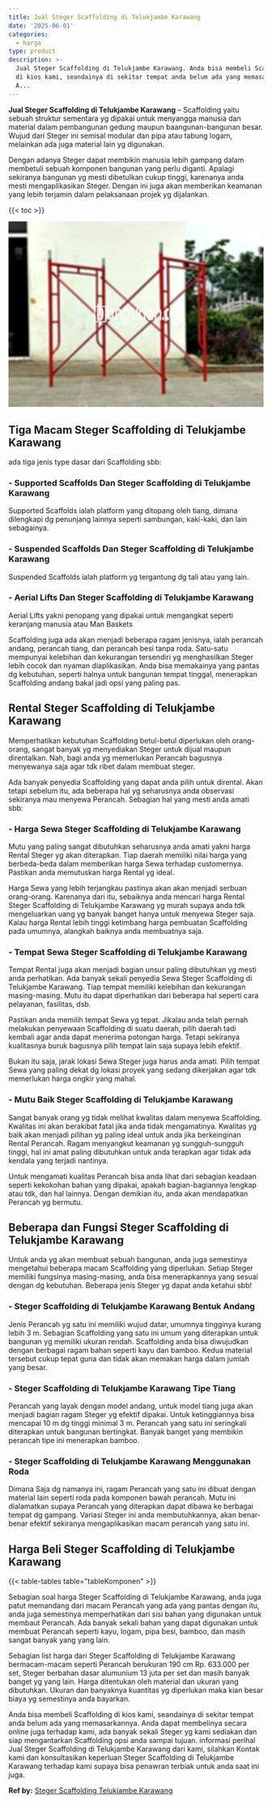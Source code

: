 ```yaml
---
title: Jual Steger Scaffolding di Telukjambe Karawang
date: '2025-06-01'
categories:
  - harga
type: product
description: >-
  Jual Steger Scaffolding di Telukjambe Karawang. Anda bisa membeli Scaffolding
  di kios kami, seandainya di sekitar tempat anda belum ada yang memasarkannya.
  A...
---
```


**Jual Steger Scaffolding di Telukjambe Karawang** – Scaffolding yaitu sebuah struktur sementara yg dipakai untuk menyangga manusia dan material dalam pembangunan gedung maupun baangunan-bangunan besar. Wujud dari Steger ini semisal modular dan pipa atau tabung logam, melainkan ada juga material lain yg digunakan.

Dengan adanya Steger dapat membikin manusia lebih gampang dalam membetuli sebuah komponen bangunan yang perlu diganti. Apalagi sekiranya bangunan yg mesti dibetulkan cukup tinggi, karenanya anda mesti mengaplikasikan Steger. Dengan ini juga akan memberikan keamanan yang lebih terjamin dalam pelaksanaan projek yg dijalankan.

{{< toc >}}

![Jual Steger Scaffolding di Telukjambe Karawang](/images/sewa-scaffolding-steger-27.png)

## Tiga Macam Steger Scaffolding di Telukjambe Karawang

ada tiga jenis type dasar dari Scaffolding sbb:

### \- Supported Scaffolds Dan Steger Scaffolding di Telukjambe Karawang

Supported Scaffolds ialah platform yang ditopang oleh tiang, dimana dilengkapi dg penunjang lainnya seperti sambungan, kaki-kaki, dan lain sebagainya.

### \- Suspended Scaffolds Dan Steger Scaffolding di Telukjambe Karawang

Suspended Scaffolds ialah platform yg tergantung dg tali atau yang lain.

### \- Aerial Lifts Dan Steger Scaffolding di Telukjambe Karawang

Aerial Lifts yakni penopang yang dipakai untuk mengangkat seperti keranjang manusia atau Man Baskets

Scaffolding juga ada akan menjadi beberapa ragam jenisnya, ialah perancah andang, perancah tiang, dan perancah besi tanpa roda. Satu-satu mempunyai kelebihan dan kekurangan tersendiri yg menghasilkan Steger lebih cocok dan nyaman diaplikasikan. Anda bisa memakainya yang pantas dg kebutuhan, seperti halnya untuk bangunan tempat tinggal, menerapkan Scaffolding andang bakal jadi opsi yang paling pas.

## Rental Steger Scaffolding di Telukjambe Karawang

Memperhatikan kebutuhan Scaffolding betul-betul diperlukan oleh orang-orang, sangat banyak yg menyediakan Steger untuk dijual maupun direntalkan. Nah, bagi anda yg memerlukan Perancah bagusnya menyewanya saja agar tdk ribet dalam membuat steger.

Ada banyak penyedia Scaffolding yang dapat anda pilih untuk dirental. Akan tetapi sebelum itu, ada beberapa hal yg seharusnya anda observasi sekiranya mau menyewa Perancah. Sebagian hal yang mesti anda amati sbb:

### \- Harga Sewa Steger Scaffolding di Telukjambe Karawang

Mutu yang paling sangat dibutuhkan seharusnya anda amati yakni harga Rental Steger yg akan diterapkan. Tiap daerah memiliki nilai harga yang berbeda-beda dalam memberikan harga Sewa terhadap customernya. Pastikan anda memutuskan harga Rental yg ideal.

Harga Sewa yang lebih terjangkau pastinya akan akan menjadi serbuan orang-orang. Karenanya dari itu, sebaiknya anda mencari harga Rental Steger Scaffolding di Telukjambe Karawang yg murah supaya anda tdk mengeluarkan uang yg banyak banget hanya untuk menyewa Steger saja. Kalau harga Rental lebih tinggi ketimbang harga pembuatan Scaffolding pada umumnya, alangkah baiknya anda membuatnya saja.

### \- Tempat Sewa Steger Scaffolding di Telukjambe Karawang

Tempat Rental juga akan menjadi bagian unsur paling dibutuhkan yg mesti anda perhatikan. Ada banyak sekali penyedia Sewa Steger Scaffolding di Telukjambe Karawang. Tiap tempat memiliki kelebihan dan kekurangan masing-masing. Mutu itu dapat diperhatikan dari beberapa hal seperti cara pelayanan, fasilitas, dsb.

Pastikan anda memilih tempat Sewa yg tepat. Jikalau anda telah pernah melakukan penyewaan Scaffolding di suatu daerah, pilih daerah tadi kembali agar anda dapat menerima potongan harga. Tetapi sekiranya kualitasnya buruk bagusnya pilih tempat lain saja supaya lebih efektif.

Bukan itu saja, jarak lokasi Sewa Steger juga harus anda amati. Pilih tempat Sewa yang paling dekat dg lokasi proyek yang sedang dikerjakan agar tdk memerlukan harga ongkir yang mahal.

### \- Mutu Baik Steger Scaffolding di Telukjambe Karawang

Sangat banyak orang yg tidak melihat kwalitas dalam menyewa Scaffolding. Kwalitas ini akan berakibat fatal jika anda tidak mengamatinya. Kwalitas yg baik akan menjadi pilihan yg paling ideal untuk anda jika berkeinginan Rental Perancah. Ragam menyangkut keamanan yg sungguh-sungguh tinggi, hal ini amat paling dibutuhkan untuk anda terapkan agar tidak ada kendala yang terjadi nantinya.

Untuk mengamati kualitas Perancah bisa anda lihat dari sebagian keadaan seperti kekokohan bahan yang dipakai, apakah bagian-bagiannya lengkap atau tdk, dan hal lainnya. Dengan demikian itu, anda akan mendapatkan Perancah yg bermutu.

## Beberapa dan Fungsi Steger Scaffolding di Telukjambe Karawang

Untuk anda yg akan membuat sebuah bangunan, anda juga semestinya mengetahui beberapa macam Scaffolding yang diperlukan. Setiap Steger memiliki fungsinya masing-masing, anda bisa menerapkannya yang sesuai dengan dg kebutuhan. Beberapa jenis Steger yg dapat anda ketahui sbb!

### \- Steger Scaffolding di Telukjambe Karawang Bentuk Andang

Jenis Perancah yg satu ini memiliki wujud datar, umumnya tingginya kurang lebih 3 m. Sebagian Scaffolding yang satu ini umum yang diterapkan untuk bangunan yg memiliki ukuran rendah. Scaffolding anda bisa diwujudkan dengan berbagai ragam bahan seperti kayu dan bamboo. Kedua material tersebut cukup tepat guna dan tidak akan memakan harga dalam jumlah yang besar.

### \- Steger Scaffolding di Telukjambe Karawang Tipe Tiang

Perancah yang layak dengan model andang, untuk model tiang juga akan menjadi bagian ragam Steger yg efektif dipakai. Untuk ketinggiannya bisa mencapai 10 m dg tinggi minimal 3 m. Perancah yang satu ini seringkali diterapkan untuk bangunan bertingkat. Banyak banget yang membikin perancah tipe ini menerapkan bamboo.

### \- Steger Scaffolding di Telukjambe Karawang Menggunakan Roda

Dimana Saja dg namanya ini, ragam Perancah yang satu ini dibuat dengan material lain seperti roda pada komponen bawah perancah. Mutu ini dialamatkan supaya Perancah yang diterapkan dapat dibawa ke berbagai tempat dg gampang. Variasi Steger ini anda membutuhkannya, akan benar-benar efektif sekiranya mengaplikasikan macam perancah yang satu ini.

## Harga Beli Steger Scaffolding di Telukjambe Karawang

{{< table-tables table="tableKomponen" >}}

Sebagian soal harga Steger Scaffolding di Telukjambe Karawang, anda juga patut memandang dari macam Perancah yang ada yang pantas dengan itu, anda juga semestinya memperhatikan dari sisi bahan yang digunakan untuk membaut Perancah. Ada banyak sekali bahan yang dapat digunakan untuk membuat Perancah seperti kayu, logam, pipa besi, bamboo, dan masih sangat banyak yang yang lain.

Sebagian list harga dari Steger Scaffolding di Telukjambe Karawang bermacam-macam seperti Perancah berukuran 190 cm Rp. 633.000 per set, Steger berbahan dasar alumunium 13 juta per set dan masih banyak banget yg yang lain. Harga ditentukan oleh material dan ukuran yang dibutuhkan. Ukuran dan banyaknya kuantitas yg diperlukan maka kian besar biaya yg semestinya anda bayarkan.

Anda bisa membeli Scaffolding di kios kami, seandainya di sekitar tempat anda belum ada yang memasarkannya. Anda dapat membelinya secara online juga terhadap kami, ada banyak sekali Steger yg kami sediakan dan siap mengantarkan Scaffolding opsi anda sampai tujuan. informasi perihal Jual Steger Scaffolding di Telukjambe Karawang dari kami, silahkan Kontak kami dan konsultasikan keperluan Steger Scaffolding di Telukjambe Karawang terhadap kami supaya bisa penawran terbiak untuk anda saat ini juga.

**Ref by:** [Steger Scaffolding Telukjambe Karawang](https://id.wikipedia.org/wiki/Steger)
